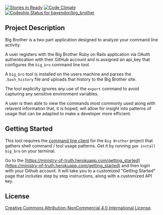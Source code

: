 [![Stories in Ready](https://badge.waffle.io/bayendor/big_brother.svg?label=ready&title=Ready)](http://waffle.io/bayendor/big_brother)
[![Code Climate](https://codeclimate.com/github/bayendor/big_brother/badges/gpa.svg)](https://codeclimate.com/github/bayendor/big_brother)
[ ![Codeship Status for bayendor/big_brother](https://codeship.com/projects/6753f780-ab00-0132-b9f4-42ab820675c2/status?branch=master)](https://codeship.com/projects/68179)

## Project Description

Big Brother is a two part application designed to analyze your command line activity.

A user registers with the Big Brother Ruby on Rails application via OAuth authentication with their GitHub account and is assigned an api_key that configures the `big_bro` command line tool.

A `big_bro` tool is installed on the users machine and parses the `.bash_history` file and uploads that history to the Big Brother site.

The tool explicilty ignores any use of the `export` command to avoid capturing any sensitive environment variables.

A user is then able to view the commands most commonly used along with relavent information that, it is hoped, will allow for insight into patterns of usage that can be adapted to make a developer more efficient.

## Getting Started

This tool requires the [command line client](https://github.com/bayendor/big_bro) for the `Big Brother` project that gathers shell command / tool usage patterns.
Get it by running `gem install big_bro` on your terminal.

Go to the [https://ministry-of-truth.herokuapp.com/getting_started](https://ministry-of-truth.herokuapp.com/getting_started) and then login with your Github account.  It will take you to a customized "Getting Started" page that includes step by step instructions, along with a customized API key.

## License
[Creative Commons Attribution-NonCommercial 4.0 International License](http://creativecommons.org/licenses/by-nc/4.0/deed.en_GB).
